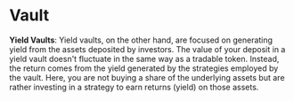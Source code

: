 # Vault

**Yield Vaults**: Yield vaults, on the other hand, are focused on generating yield from the assets deposited by investors. The value of your deposit in a yield vault doesn't fluctuate in the same way as a tradable token. Instead, the return comes from the yield generated by the strategies employed by the vault. Here, you are not buying a share of the underlying assets but are rather investing in a strategy to earn returns (yield) on those assets.
